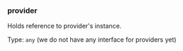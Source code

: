 ### provider

Holds reference to provider's instance.

Type: `any` (we do not have any interface for
providers yet)